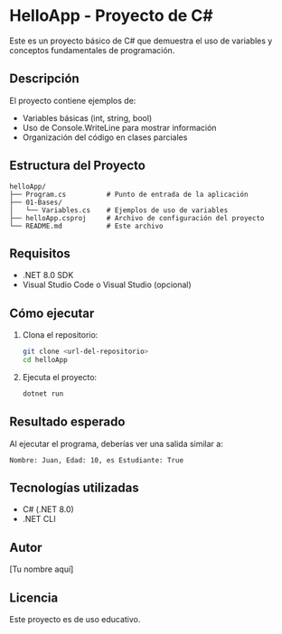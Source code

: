 # HelloApp - Proyecto de C#

Este es un proyecto básico de C# que demuestra el uso de variables y conceptos fundamentales de programación.

## Descripción

El proyecto contiene ejemplos de:
- Variables básicas (int, string, bool)
- Uso de Console.WriteLine para mostrar información
- Organización del código en clases parciales

## Estructura del Proyecto

```
helloApp/
├── Program.cs          # Punto de entrada de la aplicación
├── 01-Bases/
│   └── Variables.cs    # Ejemplos de uso de variables
├── helloApp.csproj     # Archivo de configuración del proyecto
└── README.md           # Este archivo
```

## Requisitos

- .NET 8.0 SDK
- Visual Studio Code o Visual Studio (opcional)

## Cómo ejecutar

1. Clona el repositorio:
   ```bash
   git clone <url-del-repositorio>
   cd helloApp
   ```

2. Ejecuta el proyecto:
   ```bash
   dotnet run
   ```

## Resultado esperado

Al ejecutar el programa, deberías ver una salida similar a:
```
Nombre: Juan, Edad: 10, es Estudiante: True
```

## Tecnologías utilizadas

- C# (.NET 8.0)
- .NET CLI

## Autor

[Tu nombre aquí]

## Licencia

Este proyecto es de uso educativo.
